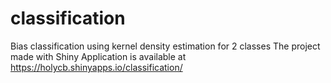 # classification
Bias classification using kernel density estimation for 2 classes
The project made with Shiny
Application is available at https://holycb.shinyapps.io/classification/
